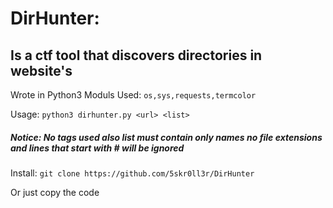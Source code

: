 # DirHunter:
## Is a ctf tool that discovers directories in website's

Wrote in Python3
Moduls Used: `os,sys,requests,termcolor`
        
Usage: `python3 dirhunter.py <url> <list>`
##### Notice: No tags used also list must contain only names no file extensions and lines that start with # will be ignored

Install: `git clone https://github.com/5skr0ll3r/DirHunter`

Or just copy the code

